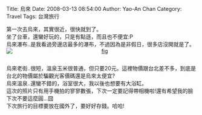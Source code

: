 Title: 烏來
Date: 2008-03-13 08:54:00
Author: Yao-An Chan
Category: Travel
Tags: 台灣旅行


<div class='post'>
第一次去烏來，其實很近，很快就到了。<br />坐了台車，還蠻好玩的，只是有點遜，而且也不便宜:P<br />烏來瀑布..是我看過旁邊店最多的瀑布，不過因為是非假日，很多店沒開就是了。<br /><a href="http://2.bp.blogspot.com/_mvtDPM7iODU/R9lWt7RfE-I/AAAAAAAAAHQ/2SdNvFdGc70/s1600-h/DSC00209.JPG"><img style="display:block; margin:0px auto 10px; text-align:center;cursor:pointer; cursor:hand;" src="http://2.bp.blogspot.com/_mvtDPM7iODU/R9lWt7RfE-I/AAAAAAAAAHQ/2SdNvFdGc70/s400/DSC00209.JPG" border="0" alt="fig"id="BLOGGER_PHOTO_ID_5177264593644229602" /></a><br />烏來老街..很短，溫泉玉米很普通，但只要20元。這裡物價跟台北差不多，到底是台北的物價屬於騙觀光客價碼還是烏來太便宜?<br />烏來溫泉..還蠻不錯的，浴室很大，我以後也想要有大浴缸。<br />這次的照片只有用手機拍的寥寥數張，下次一定要記得帶相機啦!還有希望我的臉下次不要這麼圓...囧<br />下次旅行的目標要放在國外了，要好好存錢。哈哈!</div>
